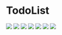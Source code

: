# TodoList

<img src="https://i.postimg.cc/8k9pcLXV/Screenshot-2022-03-17-22-32-56-46-a9209a841710ea1cebfcec0facacae9b.jpg"/>
<img src="https://i.postimg.cc/cLrLXZ9f/Screenshot-2022-03-17-22-33-01-08-a9209a841710ea1cebfcec0facacae9b.jpg"/>
<img src="https://i.postimg.cc/gk0z2mP1/Screenshot-2022-03-17-22-33-09-27-f7aa348215f5d566f9e4ca860f474209-2.jpg"/>
<img src="https://i.postimg.cc/K86xfTgy/Screenshot-2022-03-17-22-33-18-01-a9209a841710ea1cebfcec0facacae9b.jpg"/>
<img src="https://i.postimg.cc/SsZPT0tz/Screenshot-2022-03-17-22-33-51-43-a9209a841710ea1cebfcec0facacae9b.jpg"/>
<img src="https://i.postimg.cc/1zB7XhSY/Screenshot-2022-03-17-22-34-29-49-a9209a841710ea1cebfcec0facacae9b.jpg"/>
<img src="https://i.postimg.cc/HxKqWD41/Screenshot-2022-03-17-22-34-36-59-a9209a841710ea1cebfcec0facacae9b.jpg"/>
